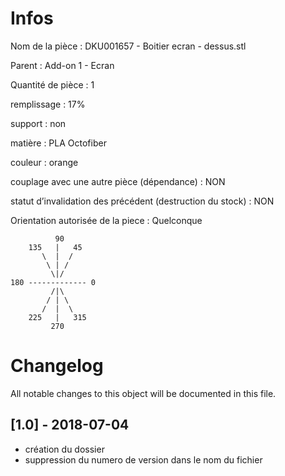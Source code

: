 # Infos
Nom de la pièce : DKU001657 - Boitier ecran - dessus.stl

Parent : Add-on 1 - Ecran

Quantité de pièce : 1

remplissage : 17%

support : non

matière : PLA Octofiber

couleur : orange

couplage avec une autre pièce (dépendance) : NON

statut d’invalidation des précédent (destruction du stock) : NON

Orientation autorisée de la piece : Quelconque
```
          90
    135   |   45
       \  |  /
        \ | /
         \|/
180 ------------- 0
         /|\
        / | \
       /  |  \   
    225   |   315
         270
```

	   
# Changelog
All notable changes to this object will be documented in this file.


## [1.0] - 2018-07-04
- création du dossier
- suppression du numero de version dans le nom du fichier
